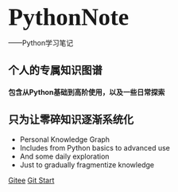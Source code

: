 <!-- ![logo](/.img/log.jpg) -->

<font face="Consolas" size="50"> **PythonNote** </font>  

——Python学习笔记

## 个人的专属知识图谱  
#### 包含从Python基础到高阶使用，以及一些日常探索  
## 只为让零碎知识逐渐系统化
* Personal Knowledge Graph  
* Includes from Python basics to advanced use  
* And some daily exploration  
* Just to gradually fragmentize knowledge  



[Gitee](https://gitee.com/wan230114/PythonNote.git)
[Git Start](/README.md)
<!-- [Get Started](#quick-start) -->

<!-- 背景图片 -->
<!-- ![](_media/bg.png) -->

<!-- 背景色 -->
<!-- ![color](#c37390) -->
<!-- ![color](#d1a877) -->